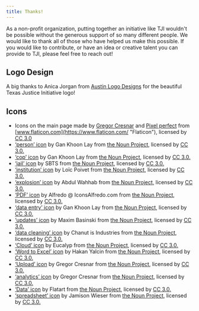 ```yaml
---
title: Thanks!
---
```

As a non-profit organization, putting together an initiative like TJI wouldn't be possible without the generous support of so many different people. We would like to thank all of those who have helped us make this possible. If you would like to contribute, or have an idea or creative talent you can provide to TJI, please feel free to reach out!

## Logo Design

A big thanks to Anica Jorgan from [Austin Logo Designs](https://austinlogodesigns.com/) for the beautiful Texas Justice Initiative logo!

## Icons

* Icons on the main page made by [Gregor Cresnar](https://www.flaticon.com/authors/gregor-cresnar "Gregor Cresnar") and [Pixel perfect](https://www.flaticon.com/authors/pixel-perfect "Pixel perfect") from [www.flaticon.com](https://www.flaticon.com/ "Flaticon"), licensed by [CC 3.0](http://creativecommons.org/licenses/by/3.0/ "Creative Commons BY 3.0")
* [‘person’ icon](https://thenounproject.com/search/?q=%E2%80%98person%E2%80%99&creator=1840742&i=883979) by Gan Khoon Lay from [the Noun Project](https://thenounproject.com/), licensed by [CC 3.0.](https://creativecommons.org/licenses/by/3.0/us/legalcode)
* [‘cop’ icon](https://thenounproject.com/search/?q=cop&creator=1840742&i=2740666) by Gan Khoon Lay from [the Noun Project](https://thenounproject.com/), licensed by [CC 3.0.](https://creativecommons.org/licenses/by/3.0/us/legalcode)
* [‘jail’ icon](https://thenounproject.com/search/?q=%E2%80%98jail%E2%80%99&i=1673366) by SBTS from [the Noun Project](https://thenounproject.com/), licensed by [CC 3.0.](https://creativecommons.org/licenses/by/3.0/us/legalcode)
* [‘institution’ icon](https://thenounproject.com/search/?q=%E2%80%98institution%E2%80%99&i=43313) by Loïc Poivet from [the Noun Project](https://thenounproject.com/), licensed by  [CC 3.0.](https://creativecommons.org/licenses/by/3.0/us/legalcode)
* [‘explosion’ icon](https://thenounproject.com/search/?q=%E2%80%98explosion%E2%80%99&i=2733102) by Abdul Wahhab from [the Noun Project](https://thenounproject.com/), licensed by [CC 3.0.](https://creativecommons.org/licenses/by/3.0/us/legalcode)
* [‘PDF’ icon](https://thenounproject.com/search/?q=%E2%80%98PDF%E2%80%99&i=323801) by Alfredo @ IconsAlfredo.com from [the Noun Project](https://thenounproject.com/), licensed by [CC 3.0.](https://creativecommons.org/licenses/by/3.0/us/legalcode)
* [‘data entry’ icon](https://thenounproject.com/search/?q=data%20entry&i=977713) by Gan Khoon Lay from [the Noun Project](https://thenounproject.com/), licensed by [CC 3.0.](https://creativecommons.org/licenses/by/3.0/us/legalcode)
* [‘updates’ icon](https://thenounproject.com/search/?q=update&creator=2168492&i=1290740) by Maxim Basinski from [the Noun Project](https://thenounproject.com/), licensed by [CC 3.0.](https://creativecommons.org/licenses/by/3.0/us/legalcode)
* [‘data cleaning’ icon](https://thenounproject.com/search/?q=data%20cleaning&i=2228139) by Chanut is Industries from [the Noun Project](https://thenounproject.com/), licensed by [CC 3.0.](https://creativecommons.org/licenses/by/3.0/us/legalcode)
* [‘Cloud’ icon](https://thenounproject.com/search/?q=data%20world&i=1926731) by Eucalyp from [the Noun Project](https://thenounproject.com/), licensed by [CC 3.0.](https://creativecommons.org/licenses/by/3.0/us/legalcode)
* [‘Word to Excel’ icon](https://thenounproject.com/search/?q=word%20to%20excel&i=193096) by Hakan Yalcin from [the Noun Project](https://thenounproject.com/), licensed by [CC 3.0.](https://creativecommons.org/licenses/by/3.0/us/legalcode)
* [‘Upload’ icon](https://thenounproject.com/search/?q=upload&creator=753582&i=148000) by Gregor Cresnar from [the Noun Project](https://thenounproject.com/), licensed by [CC 3.0.](https://creativecommons.org/licenses/by/3.0/us/legalcode)
* [‘analytics’ icon](https://thenounproject.com/search/?q=analytics&creator=753582&i=158271) by Gregor Cresnar from [the Noun Project](https://thenounproject.com/), licensed by [CC 3.0.](https://creativecommons.org/licenses/by/3.0/us/legalcode)
* [‘Data’ icon](https://thenounproject.com/search/?q=data&creator=4478358&i=2698239) by Flatart from [the Noun Project](https://thenounproject.com/), licensed by [CC 3.0.](https://creativecommons.org/licenses/by/3.0/us/legalcode)
* [‘spreadsheet’ icon](https://thenounproject.com/search/?q=spreadsheet&i=968519) by Jamison Wieser from [the Noun Project](https://thenounproject.com/), licensed by [CC 3.0.](https://creativecommons.org/licenses/by/3.0/us/legalcode)
